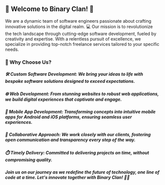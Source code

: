 ## 🚀 Welcome to Binary Clan! 🤖

We are a dynamic team of software engineers passionate about crafting innovative solutions in the digital realm. 💻 Our mission is to revolutionize the tech landscape through cutting-edge software development, fueled by creativity and expertise. With a relentless pursuit of excellence, we specialize in providing top-notch freelance services tailored to your specific needs.

### 🌟 Why Choose Us?

##### 🛠️ Custom Software Development: We bring your ideas to life with bespoke software solutions designed to exceed expectations.
##### 🌐 Web Development: From stunning websites to robust web applications, we build digital experiences that captivate and engage.
##### 📱 Mobile App Development: Transforming concepts into intuitive mobile apps for Android and iOS platforms, ensuring seamless user experiences.
##### 🤝 Collaborative Approach: We work closely with our clients, fostering open communication and transparency every step of the way.
##### ⏱️ Timely Delivery: Committed to delivering projects on time, without compromising quality.
##### Join us on our journey as we redefine the future of technology, one line of code at a time. Let's innovate together with Binary Clan! 🔗✨
